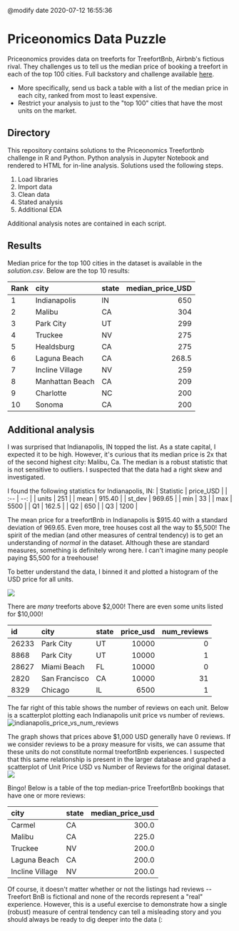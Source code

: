 @modify date 2020-07-12 16:55:36

# Priceonomics Data Puzzle
Priceonomics provides data on treeforts for TreefortBnb, Airbnb's fictious rival. They challenges us to tell us the median price of booking a treefort in each of the top 100 cities. Full backstory and challenge available [here](https://priceonomics.com/the-priceonomics-data-puzzle-treefortbnb/).

- More specifically, send us back a table with a list of the median price in each city, ranked from most to least expensive.
- Restrict your analysis to just to the "top 100" cities that have the most units on the market.

## Directory
This repository contains solutions to the Priceonomics Treefortbnb challenge in R and Python. Python analysis in Jupyter Notebook and rendered to HTML for in-line analysis.
Solutions used the following steps.
1. Load libraries
2. Import data
3. Clean data
4. Stated analysis
5. Additional EDA

Additional analysis notes are contained in each script.


## Results
Median price for the top 100 cities in the dataset is available in the *solution.csv*. 
Below are the top 10 results:

| Rank | city | state | median_price_USD
| :-- | :-- | :-- | --:
1 | Indianapolis | IN | 650
2 | Malibu | CA | 304
3 | Park City | UT | 299
4 | Truckee | NV | 275
5 | Healdsburg | CA | 275
6 | Laguna Beach | CA | 268.5
7 | Incline Village | NV | 259
8 | Manhattan Beach | CA | 209
9 | Charlotte | NC | 200
10 | Sonoma | CA | 200


## Additional analysis
I was surprised that Indianapolis, IN topped the list. As a state capital, I expected it to be high. However, it's curious that its median price is 2x that of the second highest city: Malibu, Ca. The median is a robust statistic that is not sensitive to outliers. I suspected that the data had a right skew and investigated.

I found the following statistics for Indianapolis, IN:
| Statistic | price_USD |
| :--       | --: |
| units   |  251   |
| mean   |  915.40 |
| st_dev | 969.65 |
| min | 33 |
| max | 5500 |
| Q1 | 162.5 |
| Q2 | 650 |
| Q3 | 1200 |

The mean price for a treefortBnb in Indianapolis is $915.40 with a standard deviation of 969.65. Even more, tree houses cost all the way to $5,500! The spirit of the median (and other measures of central tendency) is to get an understanding of _normal_ in the dataset. Although these are standard measures, something is definitely wrong here. I can't imagine many people paying $5,500 for a treehouse!

To better understand the data, I binned it and plotted a histogram of the USD price for all units.

![](https://user-images.githubusercontent.com/50056791/87259128-cedfd680-c45d-11ea-990a-8f054ab1e797.png)

There are _many_ treeforts above $2,000! There are even some units listed for $10,000!


| id |	city |	state |	price_usd |	num_reviews |
| :-- | :-- | :-- | --: | --: |
| 	26233 | 	Park City | 	UT | 	10000	| 0 |
|	8868 |	Park City |	UT |	10000 |	1 |
|	28627 |	Miami Beach |	FL |	10000 |	0 |
|	2820 |	San Francisco |	CA |	10000 |	31 |
|	8329 |	Chicago |	IL |	6500 |	1 |



The far right of this table shows the number of reviews on each unit. Below is a scatterplot plotting each Indianapolis unit price vs number of reviews.
![indianapolis_price_vs_num_reviews](https://user-images.githubusercontent.com/50056791/86996325-334e1d80-c160-11ea-851d-f29417e14f4d.png)

The graph shows that prices above $1,000 USD generally have 0 reviews. If we consider reviews to be a proxy measure for visits, we can assume that these units do not constitute normal treefortBnb experiences. I suspected that this same relationship is present in the larger database and graphed a scatterplot of Unit Price USD vs Number of Reviews for the original dataset.
![](https://user-images.githubusercontent.com/50056791/87259605-59760500-c461-11ea-8c22-59cd2c4e2248.png)

Bingo! Below is a table of the top median-price TreefortBnb bookings that have one or more reviews:
		
| city |	state | median_price_usd |	
| :-- | :-- | --: |
| Carmel |	CA |	300.0 |
| Malibu |	CA |	225.0 |
| Truckee |	NV |	200.0 |
| Laguna Beach |	CA |	200.0 |
| Incline Village |	NV |	200.0 |


Of course, it doesn't matter whether or not the listings had reviews --Treefort BnB is fictional and none of the records represent a "real" experience. However, this is a useful exercise to demonstrate how a single (robust) measure of central tendency can tell a misleading story and you should always be ready to dig deeper into the data (: